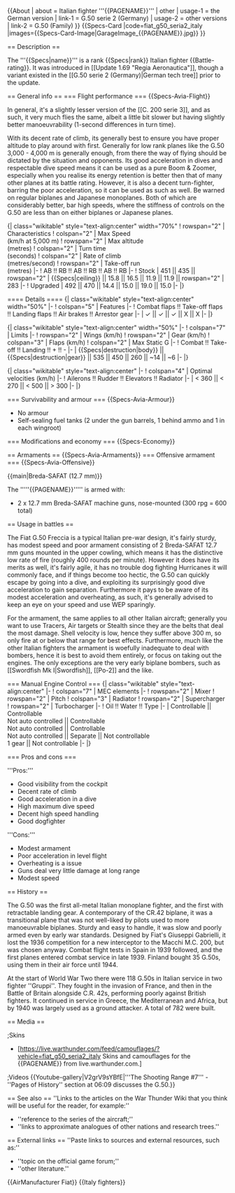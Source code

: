 {{About
| about = Italian fighter '''{{PAGENAME}}'''
| other
| usage-1 = the German version
| link-1 = G.50 serie 2 (Germany)
| usage-2 = other versions
| link-2 = G.50 (Family)
}}
{{Specs-Card
|code=fiat_g50_seria2_italy
|images={{Specs-Card-Image|GarageImage_{{PAGENAME}}.jpg}}
}}

== Description ==
<!-- ''In the description, the first part should be about the history of and the creation and combat usage of the aircraft, as well as its key features. In the second part, tell the reader about the aircraft in the game. Insert a screenshot of the vehicle, so that if the novice player does not remember the vehicle by name, he will immediately understand what kind of vehicle the article is talking about.'' -->
The '''{{Specs|name}}''' is a rank {{Specs|rank}} Italian fighter {{Battle-rating}}. It was introduced in [[Update 1.69 "Regia Aeronautica"]], though a variant existed in the [[G.50 serie 2 (Germany)|German tech tree]] prior to the update.

== General info ==
=== Flight performance ===
{{Specs-Avia-Flight}}
<!-- ''Describe how the aircraft behaves in the air. Speed, manoeuvrability, acceleration and allowable loads - these are the most important characteristics of the vehicle.'' -->
In general, it's a slightly lesser version of the [[C. 200 serie 3]], and as such, it very much flies the same, albeit a little bit slower but having slightly better manoeuvrability (1-second differences in turn time).

With its decent rate of climb, its generally best to ensure you have proper altitude to play around with first. Generally for low rank planes like the G.50 3,000 - 4,000 m is generally enough, from there the way of flying should be dictated by the situation and opponents. Its good acceleration in dives and respectable dive speed means it can be used as a pure Boom & Zoomer, especially when you realise its energy retention is better then that of many other planes at its battle rating. However, it is also a decent turn-fighter, barring the poor acceleration, so it can be used as such as well. Be warned on regular biplanes and Japanese monoplanes. Both of which are considerably better, bar high speeds, where the stiffness of controls on the G.50 are less than on either biplanes or Japanese planes.

{| class="wikitable" style="text-align:center" width="70%"
! rowspan="2" | Characteristics
! colspan="2" | Max Speed<br>(km/h at 5,000 m)
! rowspan="2" | Max altitude<br>(metres)
! colspan="2" | Turn time<br>(seconds)
! colspan="2" | Rate of climb<br>(metres/second)
! rowspan="2" | Take-off run<br>(metres)
|-
! AB !! RB !! AB !! RB !! AB !! RB
|-
! Stock
| 451 || 435 || rowspan="2" | {{Specs|ceiling}} || 15.8 || 16.5 || 11.9 || 11.9 || rowspan="2" | 283
|-
! Upgraded
| 492 || 470 || 14.4 || 15.0 || 19.0 || 15.0
|-
|}

==== Details ====
{| class="wikitable" style="text-align:center" width="50%"
|-
! colspan="5" | Features
|-
! Combat flaps !! Take-off flaps !! Landing flaps !! Air brakes !! Arrestor gear
|-
| ✓ || ✓ || ✓ || X || X     <!-- ✓ -->
|-
|}

{| class="wikitable" style="text-align:center" width="50%"
|-
! colspan="7" | Limits
|-
! rowspan="2" | Wings (km/h)
! rowspan="2" | Gear (km/h)
! colspan="3" | Flaps (km/h)
! colspan="2" | Max Static G
|-
! Combat !! Take-off !! Landing !! + !! -
|-
| {{Specs|destruction|body}} || {{Specs|destruction|gear}} || 535 || 450 || 260 || ~14 || ~6
|-
|}

{| class="wikitable" style="text-align:center"
|-
! colspan="4" | Optimal velocities (km/h)
|-
! Ailerons !! Rudder !! Elevators !! Radiator
|-
| < 360 || < 270 || < 500 || > 300
|-
|}

=== Survivability and armour ===
{{Specs-Avia-Armour}}
<!-- ''Examine the survivability of the aircraft. Note how vulnerable the structure is and how secure the pilot is, whether the fuel tanks are armoured, etc. Describe the armour, if there is any, and also mention the vulnerability of other critical aircraft systems.'' -->

* No armour
* Self-sealing fuel tanks (2 under the gun barrels, 1 behind ammo and 1 in each wingroot)

=== Modifications and economy ===
{{Specs-Economy}}

== Armaments ==
{{Specs-Avia-Armaments}}
=== Offensive armament ===
{{Specs-Avia-Offensive}}
<!-- ''Describe the offensive armament of the aircraft, if any. Describe how effective the cannons and machine guns are in a battle, and also what belts or drums are better to use. If there is no offensive weaponry, delete this subsection.'' -->
{{main|Breda-SAFAT (12.7 mm)}}

The '''''{{PAGENAME}}''''' is armed with:

* 2 x 12.7 mm Breda-SAFAT machine guns, nose-mounted (300 rpg = 600 total)

== Usage in battles ==
<!-- ''Describe the tactics of playing in the aircraft, the features of using aircraft in a team and advice on tactics. Refrain from creating a "guide" - do not impose a single point of view, but instead, give the reader food for thought. Examine the most dangerous enemies and give recommendations on fighting them. If necessary, note the specifics of the game in different modes (AB, RB, SB).'' -->
The Fiat G.50 Freccia is a typical Italian pre-war design, it's fairly sturdy, has modest speed and poor armament consisting of 2 Breda-SAFAT 12.7 mm guns mounted in the upper cowling, which means it has the distinctive low rate of fire (roughly 400 rounds per minute). However it does have its merits as well, it's fairly agile, it has no trouble dog fighting Hurricanes it will commonly face, and if things become too hectic, the G.50 can quickly escape by going into a dive, and exploiting its surprisingly good dive acceleration to gain separation. Furthermore it pays to be aware of its modest acceleration and overheating, as such, it's generally advised to keep an eye on your speed and use WEP sparingly.

For the armament, the same applies to all other Italian aircraft; generally you want to use Tracers, Air targets or Stealth since they are the belts that deal the most damage. Shell velocity is low, hence they suffer above 300 m, so only fire at or below that range for best effects. Furthermore, much like the other Italian fighters the armament is woefully inadequate to deal with bombers, hence it is best to avoid them entirely, or focus on taking out the engines. The only exceptions are the very early biplane bombers, such as [[Swordfish Mk I|Swordfish]], [[Po-2]] and the like.

=== Manual Engine Control ===
{| class="wikitable" style="text-align:center"
|-
! colspan="7" | MEC elements
|-
! rowspan="2" | Mixer
! rowspan="2" | Pitch
! colspan="3" | Radiator
! rowspan="2" | Supercharger
! rowspan="2" | Turbocharger
|-
! Oil !! Water !! Type
|-
| Controllable || Controllable<br>Not auto controlled || Controllable<br>Not auto controlled || Controllable<br>Not auto controlled || Separate || Not controllable<br>1 gear || Not controllable
|-
|}

=== Pros and cons ===
<!-- ''Summarise and briefly evaluate the vehicle in terms of its characteristics and combat effectiveness. Mark its pros and cons in the bulleted list. Try not to use more than 6 points for each of the characteristics. Avoid using categorical definitions such as "bad", "good" and the like - use substitutions with softer forms such as "inadequate" and "effective".'' -->

'''Pros:'''

* Good visibility from the cockpit
* Decent rate of climb
* Good acceleration in a dive
* High maximum dive speed
* Decent high speed handling
* Good dogfighter

'''Cons:'''

* Modest armament
* Poor acceleration in level flight
* Overheating is a issue
* Guns deal very little damage at long range
* Modest speed

== History ==
<!-- ''Describe the history of the creation and combat usage of the aircraft in more detail than in the introduction. If the historical reference turns out to be too long, take it to a separate article, taking a link to the article about the vehicle and adding a block "/History" (example: <nowiki>https://wiki.warthunder.com/(Vehicle-name)/History</nowiki>) and add a link to it here using the <code>main</code> template. Be sure to reference text and sources by using <code><nowiki><ref></ref></nowiki></code>, as well as adding them at the end of the article with <code><nowiki><references /></nowiki></code>. This section may also include the vehicle's dev blog entry (if applicable) and the in-game encyclopedia description (under <code><nowiki>=== In-game description ===</nowiki></code>, also if applicable).'' -->
The G.50 was the first all-metal Italian monoplane fighter, and the first with retractable landing gear. A contemporary of the CR.42 biplane, it was a transitional plane that was not well-liked by pilots used to more manoeuvrable biplanes. Sturdy and easy to handle, it was slow and poorly armed even by early war standards. Designed by Fiat's Giuseppi Gabrielli, it lost the 1936 competition for a new interceptor to the Macchi M.C. 200, but was chosen anyway. Combat flight tests in Spain in 1939 followed, and the first planes entered combat service in late 1939. Finland bought 35 G.50s, using them in their air force until 1944.

At the start of World War Two there were 118 G.50s in Italian service in two fighter ''Gruppi''. They fought in the invasion of France, and then in the Battle of Britain alongside C.R. 42s, performing poorly against British fighters. It continued in service in Greece, the Mediterranean and Africa, but by 1940 was largely used as a ground attacker. A total of 782 were built.

== Media ==
<!-- ''Excellent additions to the article would be video guides, screenshots from the game, and photos.'' -->

;Skins
* [https://live.warthunder.com/feed/camouflages/?vehicle=fiat_g50_seria2_italy Skins and camouflages for the {{PAGENAME}} from live.warthunder.com.]

;Videos
{{Youtube-gallery|V2grV9sYBfE|'''The Shooting Range #7''' - ''Pages of History'' section at 06:09 discusses the G.50.}}

== See also ==
''Links to the articles on the War Thunder Wiki that you think will be useful for the reader, for example:''
* ''reference to the series of the aircraft;''
* ''links to approximate analogues of other nations and research trees.''

== External links ==
''Paste links to sources and external resources, such as:''
* ''topic on the official game forum;''
* ''other literature.''

{{AirManufacturer Fiat}}
{{Italy fighters}}